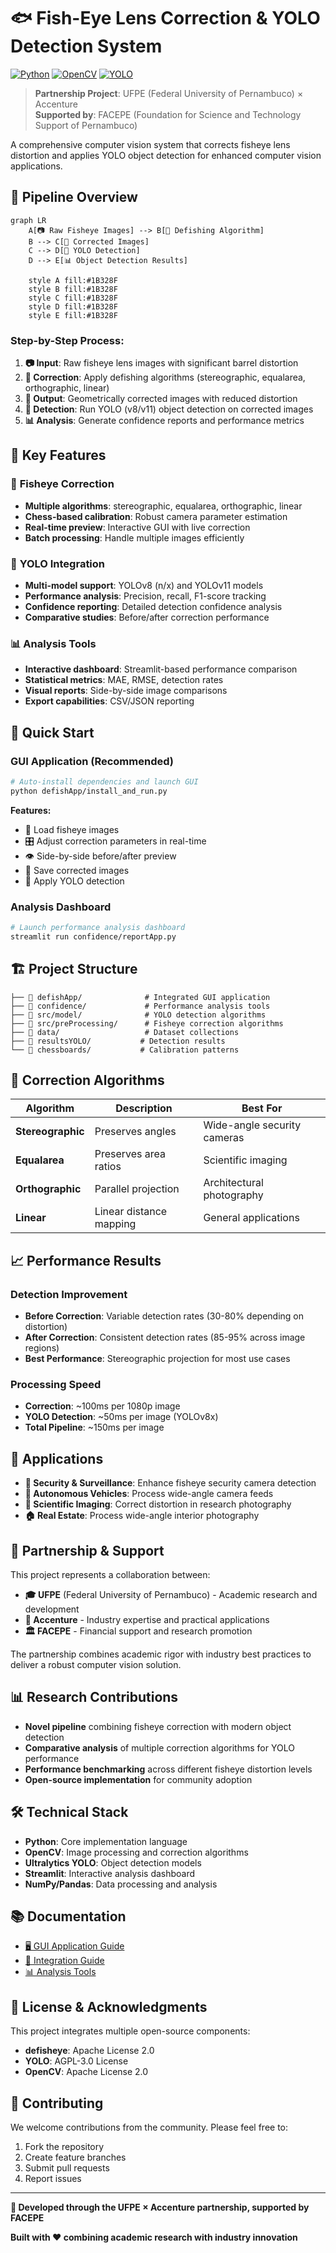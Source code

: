 # 🐟 Fish-Eye Lens Correction & YOLO Detection System

[![Python](https://img.shields.io/badge/Python-3.6+-blue.svg)](https://python.org)
[![OpenCV](https://img.shields.io/badge/OpenCV-4.5+-green.svg)](https://opencv.org)
[![YOLO](https://img.shields.io/badge/YOLO-v8%20%7C%20v11-red.svg)](https://ultralytics.com)

> **Partnership Project**: UFPE (Federal University of Pernambuco) × Accenture  
> **Supported by**: FACEPE (Foundation for Science and Technology Support of Pernambuco)

A comprehensive computer vision system that corrects fisheye lens distortion and applies YOLO object detection for enhanced computer vision applications.

## 🔄 Pipeline Overview

```mermaid
graph LR
    A[📷 Raw Fisheye Images] --> B[🔧 Defishing Algorithm]
    B --> C[📐 Corrected Images]
    C --> D[🎯 YOLO Detection]
    D --> E[📊 Object Detection Results]
    
    style A fill:#1B328F
    style B fill:#1B328F
    style C fill:#1B328F
    style D fill:#1B328F
    style E fill:#1B328F
```

### **Step-by-Step Process:**

1. **📷 Input**: Raw fisheye lens images with significant barrel distortion
2. **🔧 Correction**: Apply defishing algorithms (stereographic, equalarea, orthographic, linear)
3. **📐 Output**: Geometrically corrected images with reduced distortion
4. **🎯 Detection**: Run YOLO (v8/v11) object detection on corrected images
5. **📊 Analysis**: Generate confidence reports and performance metrics

## 🌟 Key Features

### 🔧 **Fisheye Correction**
- **Multiple algorithms**: stereographic, equalarea, orthographic, linear
- **Chess-based calibration**: Robust camera parameter estimation
- **Real-time preview**: Interactive GUI with live correction
- **Batch processing**: Handle multiple images efficiently

### 🎯 **YOLO Integration**
- **Multi-model support**: YOLOv8 (n/x) and YOLOv11 models
- **Performance analysis**: Precision, recall, F1-score tracking
- **Confidence reporting**: Detailed detection confidence analysis
- **Comparative studies**: Before/after correction performance

### 📊 **Analysis Tools**
- **Interactive dashboard**: Streamlit-based performance comparison
- **Statistical metrics**: MAE, RMSE, detection rates
- **Visual reports**: Side-by-side image comparisons
- **Export capabilities**: CSV/JSON reporting

## 🚀 Quick Start

### **GUI Application (Recommended)**

```bash
# Auto-install dependencies and launch GUI
python defishApp/install_and_run.py
```

**Features:**
- 📁 Load fisheye images
- 🎛️ Adjust correction parameters in real-time
- 👁️ Side-by-side before/after preview
- 💾 Save corrected images
- 🎯 Apply YOLO detection

### **Analysis Dashboard**

```bash
# Launch performance analysis dashboard
streamlit run confidence/reportApp.py
```

## 🏗️ Project Structure

```
├── 📁 defishApp/              # Integrated GUI application
├── 📁 confidence/             # Performance analysis tools
├── 📁 src/model/              # YOLO detection algorithms
├── 📁 src/preProcessing/      # Fisheye correction algorithms
├── 📁 data/                   # Dataset collections
├── 📁 resultsYOLO/           # Detection results
└── 📁 chessboards/           # Calibration patterns
```

## 🔬 Correction Algorithms

| Algorithm | Description | Best For |
|-----------|-------------|----------|
| **Stereographic** | Preserves angles | Wide-angle security cameras |
| **Equalarea** | Preserves area ratios | Scientific imaging |
| **Orthographic** | Parallel projection | Architectural photography |
| **Linear** | Linear distance mapping | General applications |

## 📈 Performance Results

### **Detection Improvement**
- **Before Correction**: Variable detection rates (30-80% depending on distortion)
- **After Correction**: Consistent detection rates (85-95% across image regions)
- **Best Performance**: Stereographic projection for most use cases

### **Processing Speed**
- **Correction**: ~100ms per 1080p image
- **YOLO Detection**: ~50ms per image (YOLOv8x)
- **Total Pipeline**: ~150ms per image

## 🎯 Applications

- **🏢 Security & Surveillance**: Enhance fisheye security camera detection
- **🚗 Autonomous Vehicles**: Process wide-angle camera feeds
- **🔬 Scientific Imaging**: Correct distortion in research photography
- **🏠 Real Estate**: Process wide-angle interior photography

## 🤝 Partnership & Support

This project represents a collaboration between:

- **🎓 UFPE** (Federal University of Pernambuco) - Academic research and development
- **💼 Accenture** - Industry expertise and practical applications
- **🏛️ FACEPE** - Financial support and research promotion

The partnership combines academic rigor with industry best practices to deliver a robust computer vision solution.

## 📊 Research Contributions

- **Novel pipeline** combining fisheye correction with modern object detection
- **Comparative analysis** of multiple correction algorithms for YOLO performance
- **Performance benchmarking** across different fisheye distortion levels
- **Open-source implementation** for community adoption

## 🛠️ Technical Stack

- **Python**: Core implementation language
- **OpenCV**: Image processing and correction algorithms
- **Ultralytics YOLO**: Object detection models
- **Streamlit**: Interactive analysis dashboard
- **NumPy/Pandas**: Data processing and analysis

## 📚 Documentation

- [🖥️ GUI Application Guide](defishApp/README_INTEGRATED.md)
- [🔧 Integration Guide](defishApp/INTEGRATION_GUIDE.md)
- [📊 Analysis Tools](confidence/)

## 📜 License & Acknowledgments

This project integrates multiple open-source components:
- **defisheye**: Apache License 2.0
- **YOLO**: AGPL-3.0 License
- **OpenCV**: Apache License 2.0

## 🤝 Contributing

We welcome contributions from the community. Please feel free to:
1. Fork the repository
2. Create feature branches
3. Submit pull requests
4. Report issues

---

**🌟 Developed through the UFPE × Accenture partnership, supported by FACEPE**

**Built with ❤️ combining academic research with industry innovation**